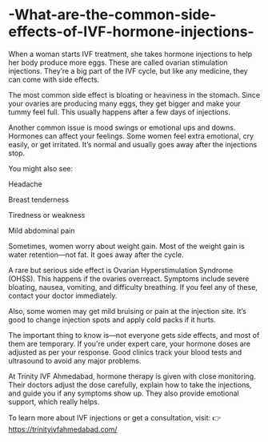 # -What-are-the-common-side-effects-of-IVF-hormone-injections-

When a woman starts IVF treatment, she takes hormone injections to help her body produce more eggs. These are called ovarian stimulation injections. They’re a big part of the IVF cycle, but like any medicine, they can come with side effects.

The most common side effect is bloating or heaviness in the stomach. Since your ovaries are producing many eggs, they get bigger and make your tummy feel full. This usually happens after a few days of injections.

Another common issue is mood swings or emotional ups and downs. Hormones can affect your feelings. Some women feel extra emotional, cry easily, or get irritated. It’s normal and usually goes away after the injections stop.

You might also see:

Headache

Breast tenderness

Tiredness or weakness

Mild abdominal pain

Sometimes, women worry about weight gain. Most of the weight gain is water retention—not fat. It goes away after the cycle.

A rare but serious side effect is Ovarian Hyperstimulation Syndrome (OHSS). This happens if the ovaries overreact. Symptoms include severe bloating, nausea, vomiting, and difficulty breathing. If you feel any of these, contact your doctor immediately.

Also, some women may get mild bruising or pain at the injection site. It’s good to change injection spots and apply cold packs if it hurts.

The important thing to know is—not everyone gets side effects, and most of them are temporary. If you're under expert care, your hormone doses are adjusted as per your response. Good clinics track your blood tests and ultrasound to avoid any major problems.

At Trinity IVF Ahmedabad, hormone therapy is given with close monitoring. Their doctors adjust the dose carefully, explain how to take the injections, and guide you if any symptoms show up. They also provide emotional support, which really helps.

To learn more about IVF injections or get a consultation, visit:
👉 https://trinityivfahmedabad.com/

